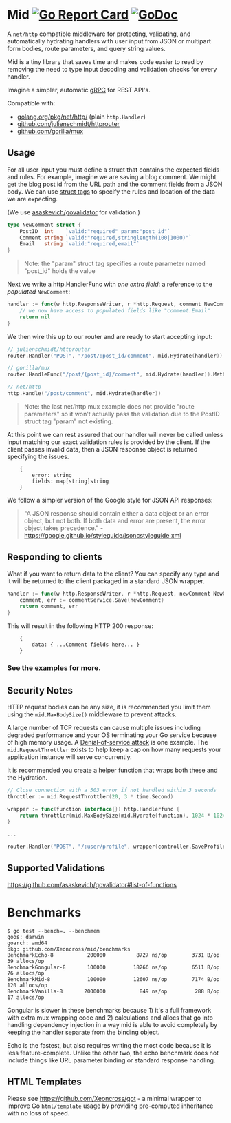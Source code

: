 # Mid [![Go Report Card](https://goreportcard.com/badge/github.com/xeoncross/mid)](https://goreportcard.com/report/github.com/xeoncross/mid) [![GoDoc](https://godoc.org/github.com/xeoncross/mid?status.svg)](https://godoc.org/github.com/xeoncross/mid)

A `net/http` compatible middleware for protecting, validating, and automatically
hydrating handlers with user input from JSON or multipart form bodies, route
parameters, and query string values.

Mid is a tiny library that saves time and makes code easier to read by removing
the need to type input decoding and validation checks for every handler.

Imagine a simpler, automatic [gRPC](https://grpc.io/) for REST API's.

Compatible with:

- [golang.org/pkg/net/http/](https://golang.org/pkg/net/http/) (plain `http.Handler`)
- [github.com/julienschmidt/httprouter](https://github.com/julienschmidt/httprouter)
- [github.com/gorilla/mux](https://github.com/gorilla/mux)

## Usage

For all user input you must define a struct that contains the expected fields and rules. For example, imagine we are saving a blog comment. We might get the blog post id from the URL path and the comment fields from a JSON body. We can use [struct tags](https://github.com/golang/go/wiki/Well-known-struct-tags) to specify the rules and location of the data we are expecting.

(We use [asaskevich/govalidator](https://github.com/asaskevich/govalidator#validatestruct-2) for validation.)

```go
type NewComment struct {
	PostID  int    `valid:"required" param:"post_id"`
	Comment string `valid:"required,stringlength(100|1000)"`
	Email   string `valid:"required,email"`
}
```

> Note: the "param" struct tag specifies a route parameter named "post_id" holds the value

Next we write a http.HandlerFunc with _one extra field_: a reference to the *populated* `NewComment`:

```go
handler := func(w http.ResponseWriter, r *http.Request, comment NewComment) error {
	// we now have access to populated fields like "comment.Email"
	return nil
}
```

We then wire this up to our router and are ready to start accepting input:

```go
// julienschmidt/httprouter
router.Handler("POST", "/post/:post_id/comment", mid.Hydrate(handler))

// gorilla/mux
router.HandleFunc("/post/{post_id}/comment", mid.Hydrate(handler)).Methods("POST")

// net/http
http.Handle("/post/comment", mid.Hydrate(handler))
```

> Note: the last net/http mux example does not provide "route parameters" so it
> won't actually pass the validation due to the PostID struct tag "param" not existing.

At this point we can rest assured that our handler will never be called unless
input matching our exact validation rules is provided by the client. If the
client passes invalid data, then a JSON response object is returned specifying
the issues.

		{
			error: string
			fields: map[string]string
		}

We follow a simpler version of the Google style for JSON API responses:

> "A JSON response should contain either a data object or an error object,
>  but not both. If both data and error are present, the error object takes
> precedence." - https://google.github.io/styleguide/jsoncstyleguide.xml

## Responding to clients

What if you want to return data to the client? You can specify any type and it
will be returned to the client packaged in a standard JSON wrapper.

```go
handler := func(w http.ResponseWriter, r *http.Request, newComment NewComment) (Comment, error) {
	comment, err := commentService.Save(newComment)
	return comment, err
}
```

This will result in the following HTTP 200 response:

		{
			data: { ...Comment fields here... }
		}

### See the [examples](https://github.com/Xeoncross/mid/tree/master/examples) for more.

## Security Notes

HTTP request bodies can be any size, it is recommended you limit them using the
`mid.MaxBodySize()` middleware to prevent attacks.

A large number of TCP requests can cause multiple issues including degraded
performance and your OS terminating your Go service because of high memory usage.
A [Denial-of-service attack](https://en.wikipedia.org/wiki/Denial-of-service_attack)
is one example. The `mid.RequestThrottler` exists to help keep a cap on how many
requests your application instance will serve concurrently.

It is recommended you create a helper function that wraps both these and the Hydration.

```go
// Close connection with a 503 error if not handled within 3 seconds
throttler := mid.RequestThrottler(20, 3 * time.Second)

wrapper := func(function interface{}) http.Handlerfunc {
	return throttler(mid.MaxBodySize(mid.Hydrate(function), 1024 * 1024))
}

...

router.Handler("POST", "/:user/profile", wrapper(controller.SaveProfile))
```


## Supported Validations

https://github.com/asaskevich/govalidator#list-of-functions


# Benchmarks

```
$ go test --bench=. --benchmem
goos: darwin
goarch: amd64
pkg: github.com/Xeoncross/mid/benchmarks
BenchmarkEcho-8       	  200000	      8727 ns/op	    3731 B/op	      39 allocs/op
BenchmarkGongular-8   	  100000	     18266 ns/op	    6511 B/op	      76 allocs/op
BenchmarkMid-8        	  100000	     12607 ns/op	    7174 B/op	     120 allocs/op
BenchmarkVanilla-8    	 2000000	       849 ns/op	     288 B/op	      17 allocs/op
```


Gongular is slower in these benchmarks because 1) it's a full framework with extra mux wrapping code and 2) calculations and allocs that go into handling dependency injection in a way mid is able to avoid completely by keeping the handler separate from the binding object.

Echo is the fastest, but also requires writing the most code because it is less feature-complete. Unlike the other two, the echo benchmark does not include things like URL parameter binding or standard response handling.


## HTML Templates

Please see https://github.com/Xeoncross/got - a minimal wrapper to improve Go `html/template` usage by providing pre-computed inheritance with no loss of speed.
